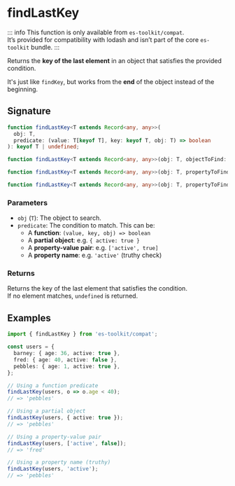 # findLastKey

::: info
This function is only available from `es-toolkit/compat`.  
It’s provided for compatibility with lodash and isn’t part of the core `es-toolkit` bundle.
:::

Returns the **key of the last element** in an object that satisfies the provided condition.

It's just like `findKey`, but works from the **end** of the object instead of the beginning.

## Signature

```ts
function findLastKey<T extends Record<any, any>>(
  obj: T,
  predicate: (value: T[keyof T], key: keyof T, obj: T) => boolean
): keyof T | undefined;

function findLastKey<T extends Record<any, any>>(obj: T, objectToFind: Partial<T[keyof T]>): keyof T | undefined;

function findLastKey<T extends Record<any, any>>(obj: T, propertyToFind: [keyof T[keyof T], any]): keyof T | undefined;

function findLastKey<T extends Record<any, any>>(obj: T, propertyToFind: keyof T[keyof T]): keyof T | undefined;
```

### Parameters

- `obj` (`T`): The object to search.
- `predicate`: The condition to match. This can be:
  - A **function**: `(value, key, obj) => boolean`
  - A **partial object**: e.g. `{ active: true }`
  - A **property-value pair**: e.g. `['active', true]`
  - A **property name**: e.g. `'active'` (truthy check)

### Returns

Returns the key of the last element that satisfies the condition.  
If no element matches, `undefined` is returned.

## Examples

```ts
import { findLastKey } from 'es-toolkit/compat';

const users = {
  barney: { age: 36, active: true },
  fred: { age: 40, active: false },
  pebbles: { age: 1, active: true },
};

// Using a function predicate
findLastKey(users, o => o.age < 40);
// => 'pebbles'

// Using a partial object
findLastKey(users, { active: true });
// => 'pebbles'

// Using a property-value pair
findLastKey(users, ['active', false]);
// => 'fred'

// Using a property name (truthy)
findLastKey(users, 'active');
// => 'pebbles'
```
